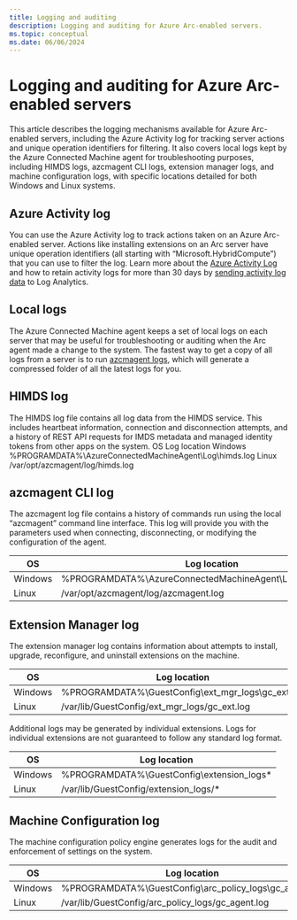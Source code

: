 ```yaml
---
title: Logging and auditing
description: Logging and auditing for Azure Arc-enabled servers.
ms.topic: conceptual
ms.date: 06/06/2024
---
```


# Logging and auditing for Azure Arc-enabled servers

This article describes the logging mechanisms available for Azure Arc-enabled servers, including the Azure Activity log for tracking server actions and unique operation identifiers for filtering. It also covers local logs kept by the Azure Connected Machine agent for troubleshooting purposes, including HIMDS logs, azcmagent CLI logs, extension manager logs, and machine configuration logs, with specific locations detailed for both Windows and Linux systems.

## Azure Activity log

You can use the Azure Activity log to track actions taken on an Azure Arc-enabled server. Actions like installing extensions on an Arc server have unique operation identifiers (all starting with “Microsoft.HybridCompute”) that you can use to filter the log. Learn more about the [Azure Activity Log](/azure/azure-monitor/essentials/activity-log-insights) and how to retain activity logs for more than 30 days by [sending activity log data](/azure/azure-monitor/essentials/activity-log?tabs=powershell) to Log Analytics. 

## Local logs

The Azure Connected Machine agent keeps a set of local logs on each server that may be useful for troubleshooting or auditing when the Arc agent made a change to the system. The fastest way to get a copy of all logs from a server is to run [azcmagent logs](/azure/azure-arc/servers/azcmagent-logs), which will generate a compressed folder of all the latest logs for you.

## HIMDS log

The HIMDS log file contains all log data from the HIMDS service. This includes heartbeat information, connection and disconnection attempts, and a history of REST API requests for IMDS metadata and managed identity tokens from other apps on the system.
OS	Log location
Windows	%PROGRAMDATA%\AzureConnectedMachineAgent\Log\himds.log
Linux	/var/opt/azcmagent/log/himds.log

## azcmagent CLI log

The azcmagent log file contains a history of commands run using the local “azcmagent” command line interface. This log will provide you with the parameters used when connecting, disconnecting, or modifying the configuration of the agent.

|OS  |Log location  |
|---------|---------|
|Windows |%PROGRAMDATA%\AzureConnectedMachineAgent\Log\azcmagent.log |
|Linux |/var/opt/azcmagent/log/azcmagent.log |

## Extension Manager log

The extension manager log contains information about attempts to install, upgrade, reconfigure, and uninstall extensions on the machine.

|OS  |Log location  |
|---------|---------|
|Windows |%PROGRAMDATA%\GuestConfig\ext_mgr_logs\gc_ext.log |
|Linux |/var/lib/GuestConfig/ext_mgr_logs/gc_ext.log |

Additional logs may be generated by individual extensions. Logs for individual extensions are not guaranteed to follow any standard log format.

|OS  |Log location  |
|---------|---------|
|Windows |%PROGRAMDATA%\GuestConfig\extension_logs\* |
|Linux |/var/lib/GuestConfig/extension_logs/* |

## Machine Configuration log

The machine configuration policy engine generates logs for the audit and enforcement of settings on the system.

|OS  |Log location  |
|---------|---------|
|Windows |%PROGRAMDATA%\GuestConfig\arc_policy_logs\gc_agent.log |
|Linux |/var/lib/GuestConfig/arc_policy_logs/gc_agent.log |





